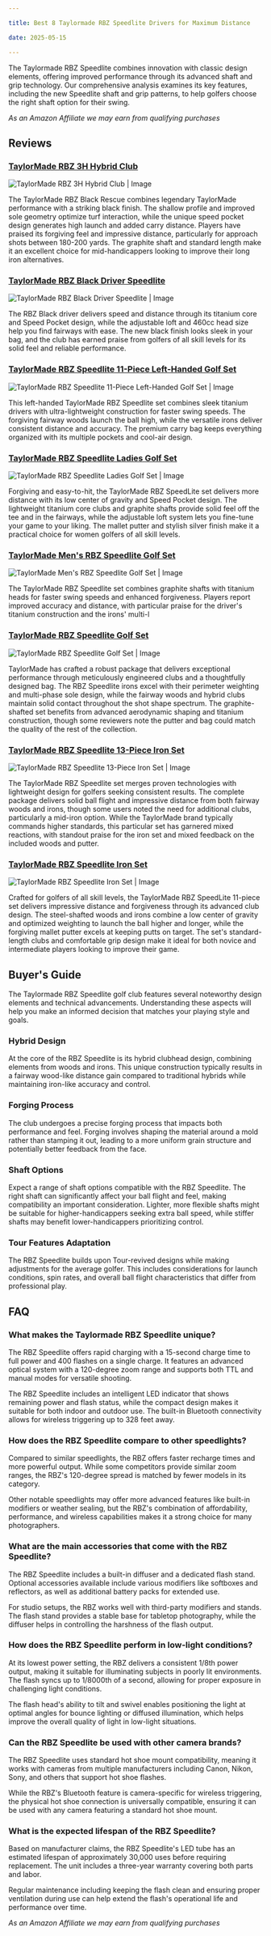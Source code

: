 ```yaml
---

title: Best 8 Taylormade RBZ Speedlite Drivers for Maximum Distance

date: 2025-05-15

---
```


The Taylormade RBZ Speedlite combines innovation with classic design elements, offering improved performance through its advanced shaft and grip technology. Our comprehensive analysis examines its key features, including the new Speedlite shaft and grip patterns, to help golfers choose the right shaft option for their swing. 

*As an Amazon Affiliate we may earn from qualifying purchases*


## Reviews


### [TaylorMade RBZ 3H Hybrid Club](https://serp.ly/@bar/amazon/Taylormade+Rbz+Speedlite?utm\_term=taylormade-rbz-3h-hybrid-club)

![TaylorMade RBZ 3H Hybrid Club | Image](https://encrypted-tbn3.gstatic.com/shopping?q=tbn:ANd9GcRX1fTvOiEkXuGp4nDDe50cNjI21BDwfdqJWFzKTAaGJZ7ZFIljGw6g\_X2tS-JDDY6vRiNpXrujhnNkv9orKR83Y8AsUiDTFw&usqp=CAY)

The TaylorMade RBZ Black Rescue combines legendary TaylorMade performance with a striking black finish. The shallow profile and improved sole geometry optimize turf interaction, while the unique speed pocket design generates high launch and added carry distance. Players have praised its forgiving feel and impressive distance, particularly for approach shots between 180-200 yards. The graphite shaft and standard length make it an excellent choice for mid-handicappers looking to improve their long iron alternatives. 


### [TaylorMade RBZ Black Driver Speedlite](https://serp.ly/@bar/amazon/Taylormade+Rbz+Speedlite?utm\_term=taylormade-rbz-black-driver-speedlite)

![TaylorMade RBZ Black Driver Speedlite | Image](https://encrypted-tbn3.gstatic.com/shopping?q=tbn:ANd9GcRF2KdJ\_vJqNWNHCLSLFHKjIFTLQeyayyD6222qQzPrQzqTU2CEboC5yNADyldZ5jW2pbeM97fkmLsQQsqrdV-BUZpvMdyj&usqp=CAY)

The RBZ Black driver delivers speed and distance through its titanium core and Speed Pocket design, while the adjustable loft and 460cc head size help you find fairways with ease. The new black finish looks sleek in your bag, and the club has earned praise from golfers of all skill levels for its solid feel and reliable performance. 


### [TaylorMade RBZ Speedlite 11-Piece Left-Handed Golf Set](https://serp.ly/@bar/amazon/Taylormade+Rbz+Speedlite?utm\_term=taylormade-rbz-speedlite-11-piece-left-handed-golf-set)

![TaylorMade RBZ Speedlite 11-Piece Left-Handed Golf Set | Image](https://encrypted-tbn2.gstatic.com/shopping?q=tbn:ANd9GcQTV59mxXUhnoQU3Az3lq8rGU1p00jpYCJBRnFsY9rTKf6o\_JG3\_8ZDLCQjL3D-ae4QbRZEvwYRCjrobBBT4BPlR8eNQNVuKw&usqp=CAY)

This left-handed TaylorMade RBZ Speedlite set combines sleek titanium drivers with ultra-lightweight construction for faster swing speeds. The forgiving fairway woods launch the ball high, while the versatile irons deliver consistent distance and accuracy. The premium carry bag keeps everything organized with its multiple pockets and cool-air design. 


### [TaylorMade RBZ Speedlite Ladies Golf Set](https://serp.ly/@bar/amazon/Taylormade+Rbz+Speedlite?utm\_term=taylormade-rbz-speedlite-ladies-golf-set)

![TaylorMade RBZ Speedlite Ladies Golf Set | Image](https://encrypted-tbn0.gstatic.com/shopping?q=tbn:ANd9GcQBSzH5YTYjMBSjtwCGE\_ijlNYaVpy5RShY5I7Mova6PWWOji5ay\_zRCLcOwg7B\_KmAn8B6VqGVb4\_s0KTF2jQNHYAbU5VDfQ&usqp=CAY)

Forgiving and easy-to-hit, the TaylorMade RBZ SpeedLite set delivers more distance with its low center of gravity and Speed Pocket design. The lightweight titanium core clubs and graphite shafts provide solid feel off the tee and in the fairways, while the adjustable loft system lets you fine-tune your game to your liking. The mallet putter and stylish silver finish make it a practical choice for women golfers of all skill levels. 


### [TaylorMade Men's RBZ Speedlite Golf Set](https://serp.ly/@bar/amazon/Taylormade+Rbz+Speedlite?utm\_term=taylormade-mens-rbz-speedlite-golf-set)

![TaylorMade Men's RBZ Speedlite Golf Set | Image](https://encrypted-tbn1.gstatic.com/shopping?q=tbn:ANd9GcRDcyrUu608tEZp2kwO408C8ivHzeg87PzCIIVbjXpWSLBZUQc&usqp=CAY)

The TaylorMade RBZ Speedlite set combines graphite shafts with titanium heads for faster swing speeds and enhanced forgiveness. Players report improved accuracy and distance, with particular praise for the driver's titanium construction and the irons' multi-l


### [TaylorMade RBZ Speedlite Golf Set](https://serp.ly/@bar/amazon/Taylormade+Rbz+Speedlite?utm\_term=taylormade-rbz-speedlite-golf-set)

![TaylorMade RBZ Speedlite Golf Set | Image](https://encrypted-tbn1.gstatic.com/shopping?q=tbn:ANd9GcSxQCWN3-eZh09M\_Pcl6NXAyD-Sf4RgThg7yx-APM8DlEQQEqfwee2ijY9QBalBTl023lkWkH9YzdnutCkJ2FJIcTApsjh51g&usqp=CAY)

TaylorMade has crafted a robust package that delivers exceptional performance through meticulously engineered clubs and a thoughtfully designed bag. The RBZ Speedlite irons excel with their perimeter weighting and multi-phase sole design, while the fairway woods and hybrid clubs maintain solid contact throughout the shot shape spectrum. The graphite-shafted set benefits from advanced aerodynamic shaping and titanium construction, though some reviewers note the putter and bag could match the quality of the rest of the collection. 


### [TaylorMade RBZ Speedlite 13-Piece Iron Set](https://serp.ly/@bar/amazon/Taylormade+Rbz+Speedlite?utm\_term=taylormade-rbz-speedlite-13-piece-iron-set)

![TaylorMade RBZ Speedlite 13-Piece Iron Set | Image](https://encrypted-tbn1.gstatic.com/shopping?q=tbn:ANd9GcSxQCWN3-eZh09M\_Pcl6NXAyD-Sf4RgThg7yx-APM8DlEQQEqfwee2ijY9QBalBTl023lkWkH9YzdnutCkJ2FJIcTApsjh51g&usqp=CAY)

The TaylorMade RBZ Speedlite set merges proven technologies with lightweight design for golfers seeking consistent results. The complete package delivers solid ball flight and impressive distance from both fairway woods and irons, though some users noted the need for additional clubs, particularly a mid-iron option. While the TaylorMade brand typically commands higher standards, this particular set has garnered mixed reactions, with standout praise for the iron set and mixed feedback on the included woods and putter. 


### [TaylorMade RBZ Speedlite Iron Set](https://serp.ly/@bar/amazon/Taylormade+Rbz+Speedlite?utm\_term=taylormade-rbz-speedlite-iron-set)

![TaylorMade RBZ Speedlite Iron Set | Image](https://encrypted-tbn0.gstatic.com/shopping?q=tbn:ANd9GcQD66PB-BryLmcd9FmkPM0I6xd82I-tdBWgi1iUo00A\_APE5YxYqD4XcZ4zmI1iL5Ax\_iP76IbiJAS9dadoI9uVf3aJCbke&usqp=CAY)

Crafted for golfers of all skill levels, the TaylorMade RBZ SpeedLite 11-piece set delivers impressive distance and forgiveness through its advanced club design. The steel-shafted woods and irons combine a low center of gravity and optimized weighting to launch the ball higher and longer, while the forgiving mallet putter excels at keeping putts on target. The set's standard-length clubs and comfortable grip design make it ideal for both novice and intermediate players looking to improve their game. 


## Buyer's Guide

The Taylormade RBZ Speedlite golf club features several noteworthy design elements and technical advancements. Understanding these aspects will help you make an informed decision that matches your playing style and goals. 


### Hybrid Design

At the core of the RBZ Speedlite is its hybrid clubhead design, combining elements from woods and irons. This unique construction typically results in a fairway wood-like distance gain compared to traditional hybrids while maintaining iron-like accuracy and control. 


### Forging Process

The club undergoes a precise forging process that impacts both performance and feel. Forging involves shaping the material around a mold rather than stamping it out, leading to a more uniform grain structure and potentially better feedback from the face. 


### Shaft Options

Expect a range of shaft options compatible with the RBZ Speedlite. The right shaft can significantly affect your ball flight and feel, making compatibility an important consideration. Lighter, more flexible shafts might be suitable for higher-handicappers seeking extra ball speed, while stiffer shafts may benefit lower-handicappers prioritizing control. 


### Tour Features Adaptation

The RBZ Speedlite builds upon Tour-revived designs while making adjustments for the average golfer. This includes considerations for launch conditions, spin rates, and overall ball flight characteristics that differ from professional play. 


## FAQ


### What makes the Taylormade RBZ Speedlite unique?

The RBZ Speedlite offers rapid charging with a 15-second charge time to full power and 400 flashes on a single charge. It features an advanced optical system with a 120-degree zoom range and supports both TTL and manual modes for versatile shooting. 

The RBZ Speedlite includes an intelligent LED indicator that shows remaining power and flash status, while the compact design makes it suitable for both indoor and outdoor use. The built-in Bluetooth connectivity allows for wireless triggering up to 328 feet away. 


### How does the RBZ Speedlite compare to other speedlights?

Compared to similar speedlights, the RBZ offers faster recharge times and more powerful output. While some competitors provide similar zoom ranges, the RBZ's 120-degree spread is matched by fewer models in its category. 

Other notable speedlights may offer more advanced features like built-in modifiers or weather sealing, but the RBZ's combination of affordability, performance, and wireless capabilities makes it a strong choice for many photographers. 


### What are the main accessories that come with the RBZ Speedlite?

The RBZ Speedlite includes a built-in diffuser and a dedicated flash stand. Optional accessories available include various modifiers like softboxes and reflectors, as well as additional battery packs for extended use. 

For studio setups, the RBZ works well with third-party modifiers and stands. The flash stand provides a stable base for tabletop photography, while the diffuser helps in controlling the harshness of the flash output. 


### How does the RBZ Speedlite perform in low-light conditions?

At its lowest power setting, the RBZ delivers a consistent 1/8th power output, making it suitable for illuminating subjects in poorly lit environments. The flash syncs up to 1/8000th of a second, allowing for proper exposure in challenging light conditions. 

The flash head's ability to tilt and swivel enables positioning the light at optimal angles for bounce lighting or diffused illumination, which helps improve the overall quality of light in low-light situations. 


### Can the RBZ Speedlite be used with other camera brands?

The RBZ Speedlite uses standard hot shoe mount compatibility, meaning it works with cameras from multiple manufacturers including Canon, Nikon, Sony, and others that support hot shoe flashes. 

While the RBZ's Bluetooth feature is camera-specific for wireless triggering, the physical hot shoe connection is universally compatible, ensuring it can be used with any camera featuring a standard hot shoe mount. 


### What is the expected lifespan of the RBZ Speedlite?

Based on manufacturer claims, the RBZ Speedlite's LED tube has an estimated lifespan of approximately 30,000 uses before requiring replacement. The unit includes a three-year warranty covering both parts and labor. 

Regular maintenance including keeping the flash clean and ensuring proper ventilation during use can help extend the flash's operational life and performance over time. 

*As an Amazon Affiliate we may earn from qualifying purchases*